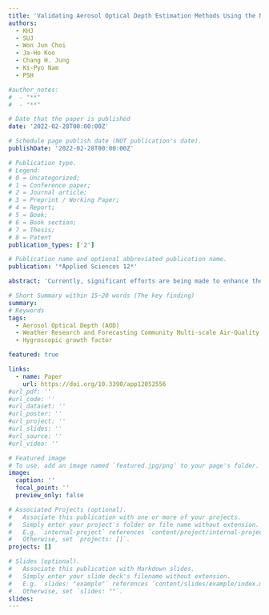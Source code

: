 ```yaml
---
title: 'Validating Aerosol Optical Depth Estimation Methods Using the National Institute of Environmental Research Operational Numerical Forecast Model'
authors:
  - KHJ
  - SUJ
  - Won Jun Choi
  - Ja-Ho Koo
  - Chang H. Jung
  - Ki-Pyo Nam
  - PSH

#author_notes:
#  - "**"
#  - "**"

# Date that the paper is published
date: '2022-02-28T00:00:00Z'

# Schedule page publish date (NOT publication's date).
publishDate: '2022-02-28T00:00:00Z'

# Publication type.
# Legend: 
# 0 = Uncategorized; 
# 1 = Conference paper; 
# 2 = Journal article;
# 3 = Preprint / Working Paper; 
# 4 = Report; 
# 5 = Book; 
# 6 = Book section;
# 7 = Thesis; 
# 8 = Patent
publication_types: ['2']

# Publication name and optional abbreviated publication name.
publication: '*Applied Sciences 12*'

abstract: 'Currently, significant efforts are being made to enhance the performance of the National Institute of Environmental Research (NIER) operational model. However, the model performance concerning Aerosol Optical Depth (AOD) estimation remains uninvestigated. In this study, three different estimation methods for AOD were implemented using the NIER operational model and validated with satellite and ground observations. In the widely used Interagency Monitoring of Protected Visual Environments (IMPROVE) method, AOD exponentially increases with relative humidity owing to a hygroscopic growth factor. However, alternative methods show better performance, since AOD estimation considers the size dependency of aerosol particles and is not sensitive to high relative humidity, which reduces the high AOD in areas with large cloud fractions. Although some R values are significantly low, especially for a single observational comparison and small numerical domain analysis, one of the alternative estimation methods achieves the best performance for diagnosing AOD in the East Asia region.'

# Short Summary within 15~20 words (The key finding)
summary:
# Keywords
tags:
  - Aerosol Optical Depth (AOD)
  - Weather Research and Forecasting Community Multi-scale Air-Quality (WRF-CMAQ)
  - Hygroscopic growth factor

featured: true

links:
  - name: Paper
    url: https://doi.org/10.3390/app12052556
#url_pdf: ''
#url_code: ''
#url_dataset: ''
#url_poster: ''
#url_project: ''
#url_slides: ''
#url_source: ''
#url_video: ''

# Featured image
# To use, add an image named `featured.jpg/png` to your page's folder.
image:
  caption: ''
  focal_point: ''
  preview_only: false

# Associated Projects (optional).
#   Associate this publication with one or more of your projects.
#   Simply enter your project's folder or file name without extension.
#   E.g. `internal-project` references `content/project/internal-project/index.md`.
#   Otherwise, set `projects: []`.
projects: []

# Slides (optional).
#   Associate this publication with Markdown slides.
#   Simply enter your slide deck's filename without extension.
#   E.g. `slides: "example"` references `content/slides/example/index.md`.
#   Otherwise, set `slides: ""`.
slides:
---
```

